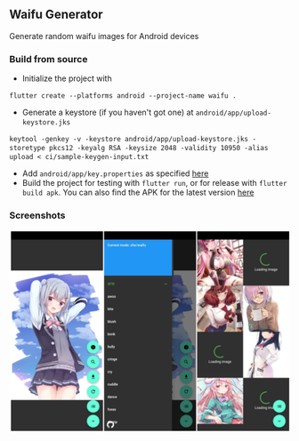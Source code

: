 ## Waifu Generator
Generate random waifu images for Android devices

### Build from source
- Initialize the project with
```
flutter create --platforms android --project-name waifu .
```
- Generate a keystore (if you haven't got one) at `android/app/upload-keystore.jks`
```
keytool -genkey -v -keystore android/app/upload-keystore.jks -storetype pkcs12 -keyalg RSA -keysize 2048 -validity 10950 -alias upload < ci/sample-keygen-input.txt
```
- Add `android/app/key.properties` as specified [here](https://docs.flutter.dev/deployment/android#reference-the-keystore-from-the-app)
- Build the project for testing with `flutter run`, or for release with `flutter build apk`. You can also find the APK for the latest version [here](https://github.com/Serious-senpai/waifu/releases/latest)

### Screenshots
![Screenshots](assets/screenshots/screenshots.png)
